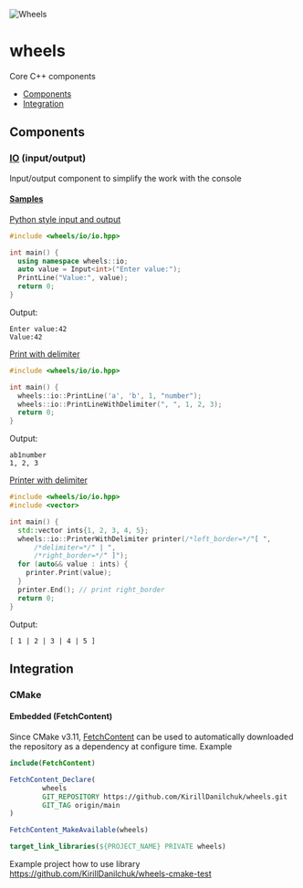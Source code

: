 
![Wheels](https://media.giphy.com/media/Gjnpx6nps0yS4/giphy.gif)
# wheels
Core C++ components

- [Components](#components)
- [Integration](#integration)

## Components
### [IO](wheels/io) (input/output)

Input/output component to simplify the work with the console

#### [Samples](samples/io)

[Python style input and output](samples/io/input.cpp)
```cpp
#include <wheels/io/io.hpp>

int main() {
  using namespace wheels::io;
  auto value = Input<int>("Enter value:");
  PrintLine("Value:", value);
  return 0;
}
```
Output:
```
Enter value:42
Value:42
```

[Print with delimiter](samples/io/output.cpp)
```cpp
#include <wheels/io/io.hpp>

int main() {
  wheels::io::PrintLine('a', 'b', 1, "number");
  wheels::io::PrintLineWithDelimiter(", ", 1, 2, 3);
  return 0;
}
```
Output:
```
ab1number
1, 2, 3
```
[Printer with delimiter](samples/io/printer.cpp)
```cpp
#include <wheels/io/io.hpp>
#include <vector>

int main() {
  std::vector ints{1, 2, 3, 4, 5};
  wheels::io::PrinterWithDelimiter printer(/*left_border=*/"[ ",
      /*delimiter=*/" | ",
      /*right_border=*/" ]");
  for (auto&& value : ints) {
    printer.Print(value);
  }
  printer.End(); // print right_border
  return 0;
}
```
Output:
```
[ 1 | 2 | 3 | 4 | 5 ]
```
## Integration
### CMake
#### Embedded (FetchContent)
Since CMake v3.11, [FetchContent](https://cmake.org/cmake/help/v3.11/module/FetchContent.html) can be used to automatically downloaded the repository as a dependency at configure time.
Example
```cmake
include(FetchContent)

FetchContent_Declare(
        wheels
        GIT_REPOSITORY https://github.com/KirillDanilchuk/wheels.git
        GIT_TAG origin/main
)

FetchContent_MakeAvailable(wheels)

target_link_libraries(${PROJECT_NAME} PRIVATE wheels)
```
Example project how to use library https://github.com/KirillDanilchuk/wheels-cmake-test